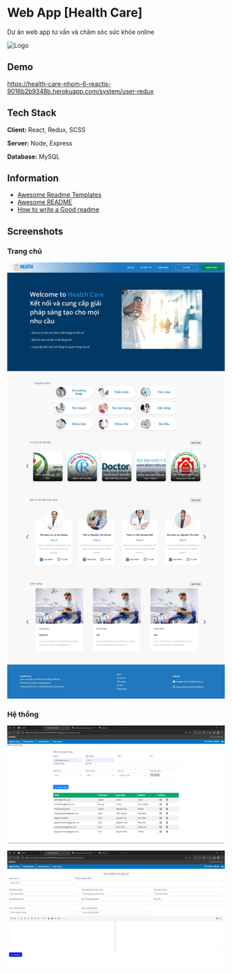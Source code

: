 
# Web App [Health Care]

Dự án web app tư vấn và chăm sóc sức khỏe online 


![Logo](https://health-care-nhom-6-reactjs-9016b2b9348b.herokuapp.com/static/media/logo.7ee83d6d.svg)


## Demo

https://health-care-nhom-6-reactjs-9016b2b9348b.herokuapp.com/system/user-redux


## Tech Stack

**Client:** React, Redux, SCSS

**Server:** Node, Express

**Database:** MySQL




## Information

 - [Awesome Readme Templates](https://awesomeopensource.com/project/elangosundar/awesome-README-templates)
 - [Awesome README](https://github.com/matiassingers/awesome-readme)
 - [How to write a Good readme](https://bulldogjob.com/news/449-how-to-write-a-good-readme-for-your-github-project)


## Screenshots
### Trang chủ
![App Screenshot](https://github.com/Dung-Pham/HealthCare-img/blob/main/img/ScreenApp/healthcare-homepage.jpg?raw=true)


### Hệ thống 

![App Screenshot](https://github.com/Dung-Pham/HealthCare-img/blob/main/img/ScreenApp/Screenshot%202024-03-22%20203830.png?raw=true)


![App Screenshot](https://github.com/Dung-Pham/HealthCare-img/blob/main/img/ScreenApp/Screenshot%202024-03-22%20203902.png?raw=true)
